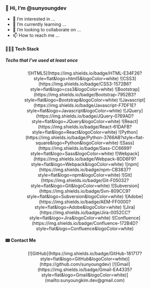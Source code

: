

### 👋 Hi, I’m @sunyoungdev


- 👀 I’m interested in ...
- 🌱 I’m currently learning ...
- 💞️ I’m looking to collaborate on ...
- 📫 How to reach me ...


#### 👩🏻‍💻 Tech Stack
##### Techs that I've used at least once
<div align="center">
![HTML5](https://img.shields.io/badge/HTML-E34F26?style=flat&logo=html5&logoColor=white) ![CSS3](https://img.shields.io/badge/CSS3-1572B6?style=flat&logo=css3&logoColor=white) ![Bootstrap](https://img.shields.io/badge/Bootstrap-7952B3?style=flat&logo=Bootstrap&logoColor=white)
![Javascript](https://img.shields.io/badge/Javascript-F7DF1E?style=flat&logo=Javascript&logoColor=white) ![JQuery](https://img.shields.io/badge/JQuery-0769AD?style=flat&logo=JQuery&logoColor=white) ![React](https://img.shields.io/badge/React-61DAFB?style=flat&logo=React&logoColor=white) ![Python](https://img.shields.io/badge/Python-3766AB?style=flat-square&logo=Python&logoColor=white)
![Sass](https://img.shields.io/badge/Sass-CC6699?style=flat&logo=Sass&logoColor=white) ![Webpack](https://img.shields.io/badge/Webpack-8DD6F9?style=flat&logo=Webpack&logoColor=white) ![npm](https://img.shields.io/badge/npm-CB3837?style=flat&logo=npm&logoColor=white)
![Git](https://img.shields.io/badge/Git-F05032?style=flat&logo=Git&logoColor=white) ![Subversion](https://img.shields.io/badge/Svn-809CC9?style=flat&logo=Subversion&logoColor=white)
![Adobe](https://img.shields.io/badge/AEM-FF0000?style=flat&logo=Adobe&logoColor=white) ![Jira](https://img.shields.io/badge/Jira-0052CC?style=flat&logo=Jira&logoColor=white) ![Confluence](https://img.shields.io/badge/Confluence-172B4D?style=flat&logo=Confluence&logoColor=white)
</div>


#### 📟 Contact Me
<div align="center">
[![GitHub](https://img.shields.io/badge/GitHub-181717?style=flat&logo=GitHub&logoColor=white)](https://github.com/sunyoungdev) [![Gmail](https://img.shields.io/badge/Gmail-EA4335?style=flat&logo=Gmail&logoColor=white)](mailto:sunyoungkim.dev@gmail.com)
</div>



